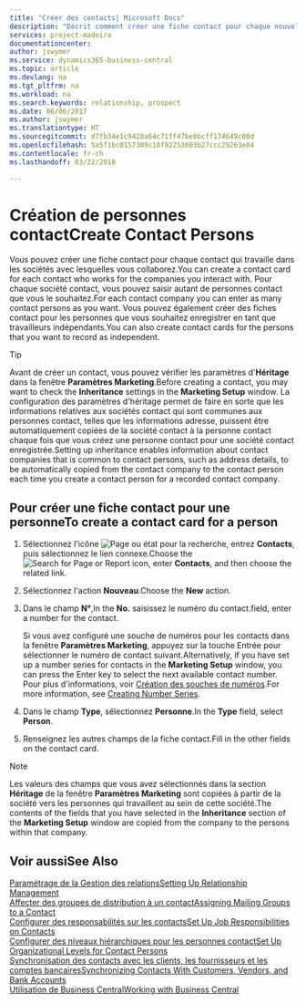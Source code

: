 ```yaml
---
title: "Créer des contacts| Microsoft Docs"
description: "Décrit comment créer une fiche contact pour chaque nouvelle personne ou nouveau prospect avec lequel vous collaborez ou entretenez des relations professionnelles."
services: project-madeira
documentationcenter: 
author: jswymer
ms.service: dynamics365-business-central
ms.topic: article
ms.devlang: na
ms.tgt_pltfrm: na
ms.workload: na
ms.search.keywords: relationship, prospect
ms.date: 06/06/2017
ms.author: jswymer
ms.translationtype: HT
ms.sourcegitcommit: d7fb34e1c9428a64c71ff47be8bcff174649c00d
ms.openlocfilehash: 5a5f1bc0157309c18f92253803b27ccc29263e84
ms.contentlocale: fr-ch
ms.lasthandoff: 03/22/2018

---
```

# <a name="create-contact-persons"></a><span data-ttu-id="92691-103">Création de personnes contact</span><span class="sxs-lookup"><span data-stu-id="92691-103">Create Contact Persons</span></span>
<span data-ttu-id="92691-104">Vous pouvez créer une fiche contact pour chaque contact qui travaille dans les sociétés avec lesquelles vous collaborez.</span><span class="sxs-lookup"><span data-stu-id="92691-104">You can create a contact card for each contact who works for the companies you interact with.</span></span> <span data-ttu-id="92691-105">Pour chaque société contact, vous pouvez saisir autant de personnes contact que vous le souhaitez.</span><span class="sxs-lookup"><span data-stu-id="92691-105">For each contact company you can enter as many contact persons as you want.</span></span> <span data-ttu-id="92691-106">Vous pouvez également créer des fiches contact pour les personnes que vous souhaitez enregistrer en tant que travailleurs indépendants.</span><span class="sxs-lookup"><span data-stu-id="92691-106">You can also create contact cards for the persons that you want to record as independent.</span></span>

> [!TIP]  
>   <span data-ttu-id="92691-107">Avant de créer un contact, vous pouvez vérifier les paramètres d'**Héritage** dans la fenêtre **Paramètres Marketing**.</span><span class="sxs-lookup"><span data-stu-id="92691-107">Before creating a contact, you may want to check the **Inheritance** settings in the **Marketing Setup** window.</span></span> <span data-ttu-id="92691-108">La configuration des paramètres d'héritage permet de faire en sorte que les informations relatives aux sociétés contact qui sont communes aux personnes contact, telles que les informations adresse, puissent être automatiquement copiées de la société contact à la personne contact chaque fois que vous créez une personne contact pour une société contact enregistrée.</span><span class="sxs-lookup"><span data-stu-id="92691-108">Setting up inheritance enables information about contact companies that is common to contact persons, such as address details, to be automatically copied from the contact company to the contact person each time you create a contact person for a recorded contact company.</span></span>

## <a name="to-create-a-contact-card-for-a-person"></a><span data-ttu-id="92691-109">Pour créer une fiche contact pour une personne</span><span class="sxs-lookup"><span data-stu-id="92691-109">To create a contact card for a person</span></span>
1. <span data-ttu-id="92691-110">Sélectionnez l'icône ![Page ou état pour la recherche](media/ui-search/search_small.png "Page ou état pour la recherche"), entrez **Contacts**, puis sélectionnez le lien connexe.</span><span class="sxs-lookup"><span data-stu-id="92691-110">Choose the ![Search for Page or Report](media/ui-search/search_small.png "Search for Page or Report icon") icon, enter **Contacts**, and then choose the related link.</span></span>
2. <span data-ttu-id="92691-111">Sélectionnez l'action **Nouveau**.</span><span class="sxs-lookup"><span data-stu-id="92691-111">Choose the **New** action.</span></span>
3. <span data-ttu-id="92691-112">Dans le champ **N°**,</span><span class="sxs-lookup"><span data-stu-id="92691-112">In the **No.**</span></span> <span data-ttu-id="92691-113">saisissez le numéro du contact.</span><span class="sxs-lookup"><span data-stu-id="92691-113">field, enter a number for the contact.</span></span>

    <span data-ttu-id="92691-114">Si vous avez configuré une souche de numéros pour les contacts dans la fenêtre **Paramètres Marketing**, appuyez sur la touche Entrée pour sélectionner le numéro de contact suivant.</span><span class="sxs-lookup"><span data-stu-id="92691-114">Alternatively, if you have set up a number series for contacts in the **Marketing Setup** window, you can press the Enter key to select the next available contact number.</span></span> <span data-ttu-id="92691-115">Pour plus d'informations, voir [Création des souches de numéros](ui-create-number-series.md).</span><span class="sxs-lookup"><span data-stu-id="92691-115">For more information, see [Creating Number Series](ui-create-number-series.md).</span></span>
4. <span data-ttu-id="92691-116">Dans le champ **Type**, sélectionnez **Personne**.</span><span class="sxs-lookup"><span data-stu-id="92691-116">In the **Type** field, select **Person**.</span></span>
5. <span data-ttu-id="92691-117">Renseignez les autres champs de la fiche contact.</span><span class="sxs-lookup"><span data-stu-id="92691-117">Fill in the other fields on the contact card.</span></span>

> [!NOTE]  
>   <span data-ttu-id="92691-118">Les valeurs des champs que vous avez sélectionnés dans la section **Héritage** de la fenêtre **Paramètres Marketing** sont copiées à partir de la société vers les personnes qui travaillent au sein de cette société.</span><span class="sxs-lookup"><span data-stu-id="92691-118">The contents of the fields that you have selected in the **Inheritance** section of the **Marketing Setup** window are copied from the company to the persons within that company.</span></span>

## <a name="see-also"></a><span data-ttu-id="92691-119">Voir aussi</span><span class="sxs-lookup"><span data-stu-id="92691-119">See Also</span></span>
[<span data-ttu-id="92691-120">Paramétrage de la Gestion des relations</span><span class="sxs-lookup"><span data-stu-id="92691-120">Setting Up Relationship Management</span></span>](marketing-setup-marketing.md)  
[<span data-ttu-id="92691-121">Affecter des groupes de distribution à un contact</span><span class="sxs-lookup"><span data-stu-id="92691-121">Assigning Mailing Groups to a Contact</span></span>](marketing-mailing-groups.md#AssignMailGroupContact)  
[<span data-ttu-id="92691-122">Configurer des responsabilités sur les contacts</span><span class="sxs-lookup"><span data-stu-id="92691-122">Set Up Job Responsibilities on Contacts</span></span>](marketing-job-responsibilities.md)  
[<span data-ttu-id="92691-123">Configurer des niveaux hiérarchiques pour les personnes contact</span><span class="sxs-lookup"><span data-stu-id="92691-123">Set Up Organizational Levels for Contact Persons</span></span>](marketing-organizational-levels.md)  
[<span data-ttu-id="92691-124">Synchronisation des contacts avec les clients, les fournisseurs et les comptes bancaires</span><span class="sxs-lookup"><span data-stu-id="92691-124">Synchronizing Contacts With Customers, Vendors, and Bank Accounts</span></span>](marketing-synchronize-contacts-customers-vendors-bank-accounts.md)  
[<span data-ttu-id="92691-125">Utilisation de Business Central</span><span class="sxs-lookup"><span data-stu-id="92691-125">Working with Business Central</span></span>](ui-work-product.md)  

